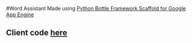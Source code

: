 #Word Assistant
Made using [Python Bottle Framework Scaffold for Google App Engine](https://github.com/GoogleCloudPlatform/appengine-bottle-skeleton)

## Client code [here](./client/client.py)